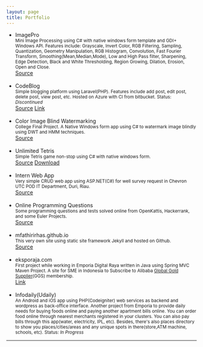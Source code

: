 ```yaml
---
layout: page
title: Portfolio
---
```


<ul>
<li>ImagePro</li>
<span><small>Mini Image Processing using C# with native windows form template and GDI+ Windows API. 
    Features include:
    Grayscale,
    Invert Color,
    RGB Filtering,
    Sampling,
    Quantization,
    Geometry Manipulation,
    RGB Histogram,
    Convolution,
    Fast Fourier Transform,
    Smoothing(Mean,Median,Mode),
    Low and High Pass filter,
    Sharpening,
    Edge Detection,
    Black and White Thresholding,
    Region Growing,
    Dilation, Erosion, Open and Close.
    </small></span>
    <br>
<a class="tagBtn" target="_blank" href="https://github.com/mfathirirhas/ImagePro"><i class="fa fa-code" aria-hidden="true"></i> Source</a><br><br>

<li>CodeBlog</li>
<span><small>Simple blogging platform using Laravel(PHP). Features include add post, edit post, delete post, view post, etc. Hosted on Azure with CI from bitbucket. Status: <i>Discontinued</i></small></span><br>
<a class="tagBtn" target="_blank" href="https://github.com/mfathirirhas/codeblog"><i class="fa fa-code" aria-hidden="true"></i> Source</a>
<a class="tagBtn" target="_blank" href="http://codeblog12.azurewebsites.net/"><i class="fa fa-link" aria-hidden="true"></i> Link</a>
<br><br>

<li>Color Image Blind Watermarking</li>
<span><small>College Final Project. A Native Windows form app using C# to watermark image blindly using DWT and HMM techniques.</small></span><br>
<a class="tagBtn" target="_blank" href="https://github.com/mfathirirhas/TugasAkhir1"><i class="fa fa-code" aria-hidden="true"></i> Source</a><br><br>

<li>Unlimited Tetris</li>
<span><small>Simple Tetris game non-stop using C# with native windows form.</small></span><br>
<a class="tagBtn" target="_blank" href="https://github.com/mfathirirhas/Game-Tetris"><i class="fa fa-code" aria-hidden="true"></i> Source</a>
<a class="tagBtn" target="_blank" href="https://github.com/mfathirirhas/Game-Tetris/raw/master/DAA/bin/Release/DAA.exe"><i class="fa fa-download" aria-hidden="true"></i> Download</a><br><br>

<li>Intern Web App</li>
<span><small>Very simple CRUD web app using ASP.NET(C#) for well survey request in Chevron UTC POD IT Department, Duri, Riau.</small></span><br>
<a class="tagBtn" target="_blank" href="https://github.com/mfathirirhas/KPChevron2015"><i class="fa fa-code" aria-hidden="true"></i> Source</a><br><br>

<li>Online Programming Questions</li>
<span><small>Some programming questions and tests solved online from OpenKattis, Hackerrank, and some Euler Projects.</small></span><br>
<a class="tagBtn" target="_blank" href="https://github.com/mfathirirhas/ProgrammingChallenges"><i class="fa fa-code" aria-hidden="true"></i> Source</a><br><br>

<li>mfathirirhas.github.io</li>
<span><small>This very own site using static site framework Jekyll and hosted on Github.</small></span><br>
<a class="tagBtn" target="_blank" href="https://github.com/mfathirirhas/mfathirirhas.github.io"><i class="fa fa-code" aria-hidden="true"></i> Source</a><br><br>

<li>eksporaja.com</li>
<span><small>First project while working in Emporia Digital Raya written in Java using Spring MVC Maven Project. A site for SME in Indonesia to Subscribe to Alibaba <a target="_blank" href="http://ggs.alibaba.com/index.html">Global Gold Supplier</a>(GGS) membership.</small></span><br>
<a class="tagBtn" target="_blank" href="https://eksporaja.com/alibaba-ggs"><i class="fa fa-link" aria-hidden="true"></i> Link</a><br><br>

<li>Infodaily(Udaily)</li>
<span><small>An Android and iOS app using PHP(Codeigniter) web services as backend and wordpress as back-office interface. Another project from Emporia to provide daily needs for buying foods online and paying another apartment bills online. You can order food online through nearest merchants registered in your clusters. You can also pay bills through this app(water, electricity, IPL, etc). Besides, there's also places directory to show you places/cities/areas and any unique spots in there(store,ATM machine, schools, etc). Status: <i>In Progress</i></small></span>

</ul>

---